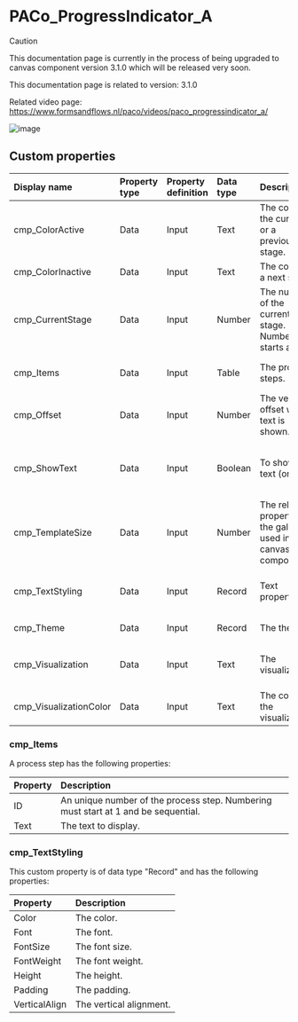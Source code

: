 # PACo_ProgressIndicator_A

> [!CAUTION]
> This documentation page is currently in the process of being upgraded to canvas component version 3.1.0 which will be released very soon.

This documentation page is related to version: 3.1.0

Related video page: https://www.formsandflows.nl/paco/videos/paco_progressindicator_a/

![image](https://github.com/formsandflows/PACo/assets/35654198/a9c7b608-6c44-4555-bb0b-284b647931ac)

## Custom properties

| Display name | Property type | Property definition | Data type | Description | Memo
| :--- | :--- | :--- | :--- | :--- | :--- |
| cmp_ColorActive | Data | Input | Text | The color for the current or a previous stage. | |
| cmp_ColorInactive | Data | Input | Text | The color for a next stage. | |
| cmp_CurrentStage | Data | Input | Number | The number of the current stage. Numbering starts at 1. | |
| cmp_Items | Data | Input | Table | The process steps. | See the documention about cmp_Items below. |
| cmp_Offset | Data | Input | Number | The vertical offset when text is shown. | |
| cmp_ShowText | Data | Input | Boolean | To show the text (or not). | If no text is shown, the progress indicator is centered vertically and the offset is not used.  |
| cmp_TemplateSize | Data | Input | Number | The related property of the gallery used in this canvas component. | |
| cmp_TextStyling | Data | Input | Record | Text properties. | See the documention about cmp_TextStyling below. |
| cmp_Theme | Data | Input | Record | The theme. | See the documention on theming. |
| cmp_Visualization | Data | Input | Text | The visualization. | See the documention of PACo canvas component PACo_Visualization_A. |
| cmp_VisualizationColor | Data | Input | Text | The color of the visualization. | |

### cmp_Items
A process step has the following properties:

| Property | Description |
| :--- | :--- |
| ID | An unique number of the process step. Numbering must start at 1 and be sequential. |
| Text | The text to display. |

### cmp_TextStyling
This custom property is of data type "Record" and has the following properties:

| Property | Description |
| :--- | :--- |
| Color | The color. |
| Font | The font. |
| FontSize | The font size. |
| FontWeight | The font weight. |
| Height | The height. |
| Padding | The padding. |
| VerticalAlign | The vertical alignment. |
